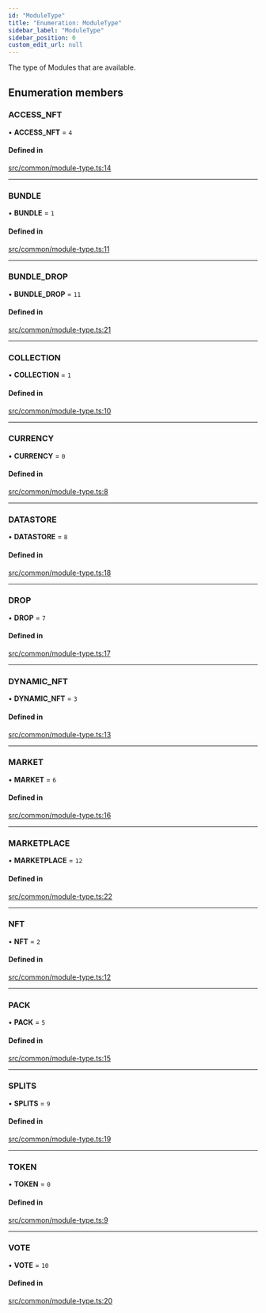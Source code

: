 ```yaml
---
id: "ModuleType"
title: "Enumeration: ModuleType"
sidebar_label: "ModuleType"
sidebar_position: 0
custom_edit_url: null
---
```


The type of Modules that are available.

## Enumeration members

### ACCESS\_NFT

• **ACCESS\_NFT** = `4`

#### Defined in

[src/common/module-type.ts:14](https://github.com/PrasoonPratham/nftlabs-sdk-ts/blob/e7d1d7f/src/common/module-type.ts#L14)

___

### BUNDLE

• **BUNDLE** = `1`

#### Defined in

[src/common/module-type.ts:11](https://github.com/PrasoonPratham/nftlabs-sdk-ts/blob/e7d1d7f/src/common/module-type.ts#L11)

___

### BUNDLE\_DROP

• **BUNDLE\_DROP** = `11`

#### Defined in

[src/common/module-type.ts:21](https://github.com/PrasoonPratham/nftlabs-sdk-ts/blob/e7d1d7f/src/common/module-type.ts#L21)

___

### COLLECTION

• **COLLECTION** = `1`

#### Defined in

[src/common/module-type.ts:10](https://github.com/PrasoonPratham/nftlabs-sdk-ts/blob/e7d1d7f/src/common/module-type.ts#L10)

___

### CURRENCY

• **CURRENCY** = `0`

#### Defined in

[src/common/module-type.ts:8](https://github.com/PrasoonPratham/nftlabs-sdk-ts/blob/e7d1d7f/src/common/module-type.ts#L8)

___

### DATASTORE

• **DATASTORE** = `8`

#### Defined in

[src/common/module-type.ts:18](https://github.com/PrasoonPratham/nftlabs-sdk-ts/blob/e7d1d7f/src/common/module-type.ts#L18)

___

### DROP

• **DROP** = `7`

#### Defined in

[src/common/module-type.ts:17](https://github.com/PrasoonPratham/nftlabs-sdk-ts/blob/e7d1d7f/src/common/module-type.ts#L17)

___

### DYNAMIC\_NFT

• **DYNAMIC\_NFT** = `3`

#### Defined in

[src/common/module-type.ts:13](https://github.com/PrasoonPratham/nftlabs-sdk-ts/blob/e7d1d7f/src/common/module-type.ts#L13)

___

### MARKET

• **MARKET** = `6`

#### Defined in

[src/common/module-type.ts:16](https://github.com/PrasoonPratham/nftlabs-sdk-ts/blob/e7d1d7f/src/common/module-type.ts#L16)

___

### MARKETPLACE

• **MARKETPLACE** = `12`

#### Defined in

[src/common/module-type.ts:22](https://github.com/PrasoonPratham/nftlabs-sdk-ts/blob/e7d1d7f/src/common/module-type.ts#L22)

___

### NFT

• **NFT** = `2`

#### Defined in

[src/common/module-type.ts:12](https://github.com/PrasoonPratham/nftlabs-sdk-ts/blob/e7d1d7f/src/common/module-type.ts#L12)

___

### PACK

• **PACK** = `5`

#### Defined in

[src/common/module-type.ts:15](https://github.com/PrasoonPratham/nftlabs-sdk-ts/blob/e7d1d7f/src/common/module-type.ts#L15)

___

### SPLITS

• **SPLITS** = `9`

#### Defined in

[src/common/module-type.ts:19](https://github.com/PrasoonPratham/nftlabs-sdk-ts/blob/e7d1d7f/src/common/module-type.ts#L19)

___

### TOKEN

• **TOKEN** = `0`

#### Defined in

[src/common/module-type.ts:9](https://github.com/PrasoonPratham/nftlabs-sdk-ts/blob/e7d1d7f/src/common/module-type.ts#L9)

___

### VOTE

• **VOTE** = `10`

#### Defined in

[src/common/module-type.ts:20](https://github.com/PrasoonPratham/nftlabs-sdk-ts/blob/e7d1d7f/src/common/module-type.ts#L20)

